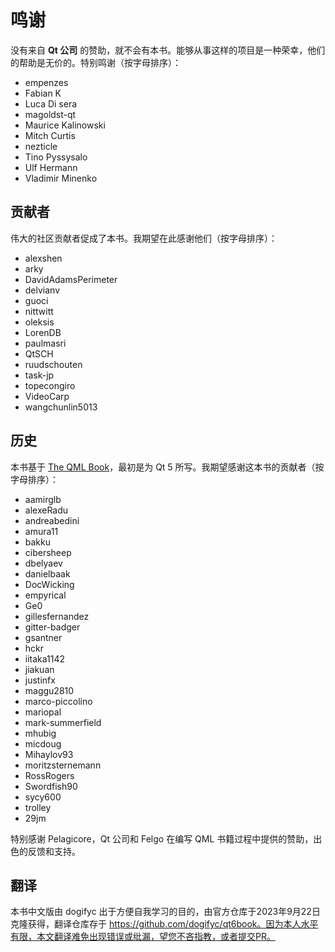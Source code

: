 # 鸣谢

没有来自 **Qt 公司** 的赞助，就不会有本书。能够从事这样的项目是一种荣幸，他们的帮助是无价的。特别鸣谢（按字母排序）：

- empenzes 
- Fabian K
- Luca Di sera 
- magoldst-qt 
- Maurice Kalinowski
- Mitch Curtis
- nezticle
- Tino Pyssysalo
- Ulf Hermann
- Vladimir Minenko

## 贡献者

伟大的社区贡献者促成了本书。我期望在此感谢他们（按字母排序）：

- alexshen
- arky
- DavidAdamsPerimeter
- delvianv
- guoci
- nittwitt
- oleksis
- LorenDB
- paulmasri
- QtSCH
- ruudschouten
- task-jp
- topecongiro
- VideoCarp
- wangchunlin5013

## 历史

本书基于 [The QML Book](https://qmlbook.github.io/)，最初是为 Qt 5 所写。我期望感谢这本书的贡献者（按字母排序）：

- aamirglb
- alexeRadu
- andreabedini
- amura11
- bakku
- cibersheep
- dbelyaev
- danielbaak
- DocWicking
- empyrical
- Ge0
- gillesfernandez
- gitter-badger
- gsantner
- hckr
- iitaka1142
- jiakuan
- justinfx
- maggu2810
- marco-piccolino
- mariopal
- mark-summerfield
- mhubig
- micdoug
- Mihaylov93
- moritzsternemann
- RossRogers
- Swordfish90
- sycy600
- trolley
- 29jm

特别感谢 Pelagicore，Qt 公司和 Felgo 在编写 QML 书籍过程中提供的赞助，出色的反馈和支持。

## 翻译

本书中文版由 dogifyc 出于方便自我学习的目的，由官方仓库于2023年9月22日克隆获得，翻译仓库存于 https://github.com/dogifyc/qt6book。因为本人水平有限，本文翻译难免出现错误或纰漏，望您不吝指教，或者提交PR。